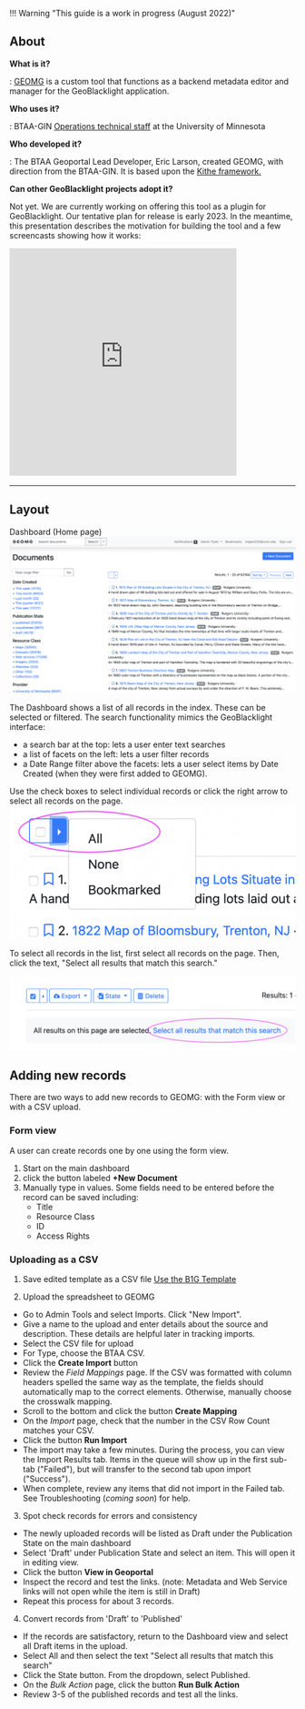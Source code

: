 !!! Warning "This guide is a work in progress (August 2022)"

## About

**What is it?**

: [GEOMG](https://github.com/geobtaa/geomg) is a custom tool that functions as a backend metadata editor and manager for the GeoBlacklight application. 

**Who uses it?**

: BTAA-GIN [Operations technical staff](https://sites.google.com/umn.edu/btaa-gdp/about/community#h.gtto9fewuh3z) at the University of Minnesota

**Who developed it?**

: The BTAA Geoportal Lead Developer, Eric Larson, created GEOMG, with direction from the BTAA-GIN. It is based upon the [Kithe framework.](https://github.com/sciencehistory/kithe)

**Can other GeoBlacklight projects adopt it?**

Not yet. We are currently working on offering this tool as a plugin for GeoBlacklight. Our tentative plan for release is early 2023.  In the meantime, this presentation describes the motivation for building the tool and a few screencasts showing how it works:

<iframe src="https://docs.google.com/presentation/d/e/2PACX-1vQAlzzbZxoS__W9ZoLQ1A3GbiwEE9lkvPzTw_VLrlY_7dkPrc8k5ApappPv35-1IjyIM1--Rh0UO28j/embed?start=false&loop=false&delayms=3000" frameborder="0" width="400" height="400" allowfullscreen="true" mozallowfullscreen="true" webkitallowfullscreen="true"></iframe>

----------------------

## Layout

Dashboard (Home page)
![](images/geomg-dashboard.png)

The Dashboard shows a list of all records in the index. These can be selected or filtered. The search functionality mimics the GeoBlacklight interface:

* a search bar at the top: lets a user enter text searches
* a list of facets on the left: lets a user filter records
* a Date Range filter above the facets: lets a user select items by Date Created (when they were first added to GEOMG).

Use the check boxes to select individual records or click the right arrow to select all records on the page.
![](images/checkbox.png)

To select all records in the list, first select all records on the page. Then, click the text, "Select all results that match this search."

![](images/selectAll.png)




## Adding new records
There are two ways to add new records to GEOMG: with the Form view or with a CSV upload.

### Form view
A user can create records one by one using the form view. 

1. Start on the main dashboard
2. click the button labeled **+New Document**
3. Manually type in values. Some fields need to be entered before the record can be saved including:
	* Title
	* Resource Class
	* ID
	* Access Rights


### Uploading as a CSV

1. Save edited template as a CSV file
[Use the B1G Template](https://z.umn.edu/b1g-template)

2. Upload the spreadsheet to GEOMG

- Go to Admin Tools and select Imports. Click "New Import".
- Give a name to the upload and enter details about the source and description. These details are helpful later in tracking imports.
- Select the CSV file for upload
- For Type, choose the BTAA CSV. 
- Click the **Create Import** button
- Review the _Field Mappings_ page. If the CSV was formatted with column headers spelled the same way as the template, the fields should automatically map to the correct elements. Otherwise, manually choose the crosswalk mapping.
- Scroll to the bottom and click the button **Create Mapping**
- On the _Import_ page, check that the number in the CSV Row Count matches your CSV.
- Click the button **Run Import**
- The import may take a few minutes. During the process, you can view the Import Results tab. Items in the queue will show up in the first sub-tab ("Failed"), but will transfer to the second tab upon import ("Success").
- When complete, review any items that did not import in the Failed tab. See Troubleshooting (_coming soon_) for help.

3. Spot check records for errors and consistency

- The newly uploaded records will be listed as Draft under the Publication State on the main dashboard
- Select 'Draft' under Publication State and select an item. This will open it in editing view.
- Click the button **View in Geoportal**
- Inspect the record and test the links. (note: Metadata and Web Service links will not open while the item is still in Draft)
- Repeat this process for about 3 records.


4. Convert records from 'Draft' to 'Published'

- If the records are satisfactory, return to the Dashboard view and select all Draft items in the upload. 
- Select All and then select the text "Select all results that match this search"
- Click the State button. From the dropdown, select Published.
- On the _Bulk Action_ page, click the button **Run Bulk Action**
- Review 3-5 of the published records and test all the links.
